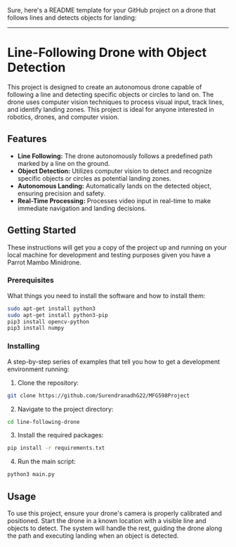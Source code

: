 Sure, here's a README template for your GitHub project on a drone that follows lines and detects objects for landing:

---

# Line-Following Drone with Object Detection

This project is designed to create an autonomous drone capable of following a line and detecting specific objects or circles to land on. The drone uses computer vision techniques to process visual input, track lines, and identify landing zones. This project is ideal for anyone interested in robotics, drones, and computer vision.

## Features

- **Line Following:** The drone autonomously follows a predefined path marked by a line on the ground.
- **Object Detection:** Utilizes computer vision to detect and recognize specific objects or circles as potential landing zones.
- **Autonomous Landing:** Automatically lands on the detected object, ensuring precision and safety.
- **Real-Time Processing:** Processes video input in real-time to make immediate navigation and landing decisions.

## Getting Started

These instructions will get you a copy of the project up and running on your local machine for development and testing purposes given you have a Parrot Mambo Minidrone.

### Prerequisites

What things you need to install the software and how to install them:

```bash
sudo apt-get install python3
sudo apt-get install python3-pip
pip3 install opencv-python
pip3 install numpy
```

### Installing

A step-by-step series of examples that tell you how to get a development environment running:

1. Clone the repository:
```bash
git clone https://github.com/SurendranadhG22/MFG598Project
```

2. Navigate to the project directory:
```bash
cd line-following-drone
```

3. Install the required packages:
```bash
pip install -r requirements.txt
```

4. Run the main script:
```bash
python3 main.py
```

## Usage

To use this project, ensure your drone's camera is properly calibrated and positioned. Start the drone in a known location with a visible line and objects to detect. The system will handle the rest, guiding the drone along the path and executing landing when an object is detected.
